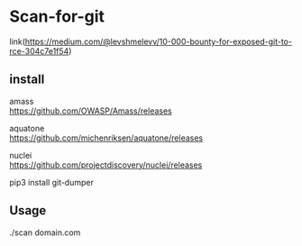 # Scan-for-git

link(https://medium.com/@levshmelevv/10-000-bounty-for-exposed-git-to-rce-304c7e1f54)

## install 
amass  
https://github.com/OWASP/Amass/releases

aquatone  
https://github.com/michenriksen/aquatone/releases

nuclei  
https://github.com/projectdiscovery/nuclei/releases

pip3 install git-dumper


## Usage
./scan domain.com
